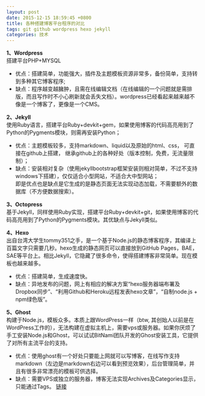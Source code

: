 ```yaml
---
layout: post
date: 2015-12-15 18:59:45 +0800
title: 各种搭建博客平台程序的对比
tags: git github wordpress hexo jekyll
categories: 技术 
---
```


**1、Wordpress**    
搭建平台PHP+MYSQL		
* 优点：搭建简单，功能强大，插件及主题模板资源非常多，备份简单，支持转到多种其它博客程序;		
* 缺点：程序越变越臃肿，且需在线编辑文档（在线编辑的一个问题就是需排版，而且写作时不小心刷新就会丢失文档）。wordpress已经看起来越来越不像是一个博客了，更像是一个CMS。   

**2、Jekyll**   
使用Ruby语言，搭建平台Ruby+devkit+gem，如果使用博客的代码高亮用到了Python的Pygments模块，则需再安装Python；  
* 优点：主题模板较多，支持markdown、liquid以及原始的html、css， 可直接在github上搭建， 继承github上的各种好处（版本控制，免费，无流量限制）；    
* 缺点：安装相对复杂（使用jekyllbootstrap框架安装则相对简单，不过不支持windows下搭建），仅仅适合小型网站，不适合大中型网站；    
即是优点也是缺点是它生成的是静态页面无法实现动态加载，不需要额外的数据库（不方便数据搜索）。    

**3、Octopress**    
基于Jekyll，同样使用Ruby实现，搭建平台Ruby+devkit+git，如果使用博客的代码高亮用到了Python的Pygments模块。其优缺点与Jekyll类似。    

**4、Hexo**   
出自台湾大学生tommy351之手，是一个基于Node.js的静态博客程序，其编译上百篇文字只需要几秒。hexo生成的静态网页可以直接放到GitHub Pages，BAE，SAE等平台上。相比Jekyll，它隐藏了很多命令，使得搭建博客非常简单。现在模板也越来越多。    
* 优点：搭建简单，生成速度快。    
* 缺点：异地发布的问题，网上有相应的解决方案“hexo服务器端布署及Dropbox同步”、“利用Github和Heroku远程发表hexo文章”，“自制node.js + npm绿色版”。

**5、Ghost**    
构建于Node.js，模板众多。本质上跟WordPress一样（btw, 其创始人以前是在WordPress工作的），无法构建在虚拟主机上，需要vps或服务器。如果你厌烦了手工安装Node.js和Ghost，可以试试BitNami团队开发的Ghost安装工具，它提供了对所有主流平台的支持。
* 优点：使用ghost有一个好处只要能上网就可以写博客，在线写作支持markdown（左边是markdown右边可以看到预览效果），后台管理简单，并且有很多非常漂亮的模板可供选择。    
* 缺点：需要VPS或独立的服务器，博客无法实现Archives及Categories显示，只能通过Tags。
[链接](http://read.mobi/2015/03/15/blog-source-comparison/)
